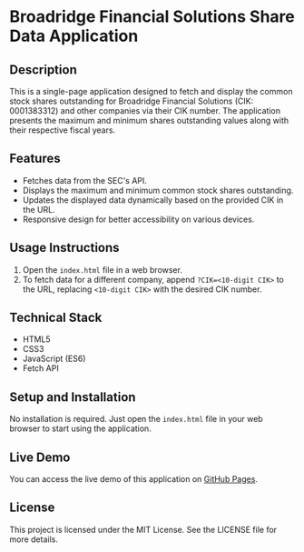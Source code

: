 # Broadridge Financial Solutions Share Data Application

## Description
This is a single-page application designed to fetch and display the common stock shares outstanding for Broadridge Financial Solutions (CIK: 0001383312) and other companies via their CIK number. The application presents the maximum and minimum shares outstanding values along with their respective fiscal years.

## Features
- Fetches data from the SEC's API.
- Displays the maximum and minimum common stock shares outstanding.
- Updates the displayed data dynamically based on the provided CIK in the URL.
- Responsive design for better accessibility on various devices.

## Usage Instructions
1. Open the `index.html` file in a web browser.
2. To fetch data for a different company, append `?CIK=<10-digit CIK>` to the URL, replacing `<10-digit CIK>` with the desired CIK number.

## Technical Stack
- HTML5
- CSS3
- JavaScript (ES6)
- Fetch API

## Setup and Installation
No installation is required. Just open the `index.html` file in your web browser to start using the application.

## Live Demo
You can access the live demo of this application on [GitHub Pages](https://yourusername.github.io/repository-name).

## License
This project is licensed under the MIT License. See the LICENSE file for more details.